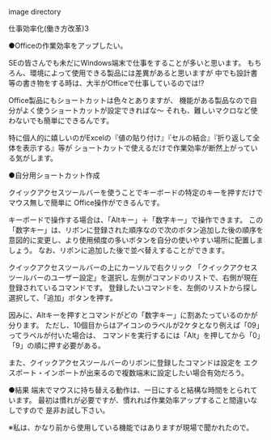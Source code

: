 image directory


仕事効率化(働き方改革)3

●Officeの作業効率をアップしたい。

SEの皆さんでも未だにWindows端末で仕事をすることが多いと思います。
もちろん、環境によって使用できる製品には差異があると思いますが
中でも設計書等の書き物をする時は、大半がOfficeで仕事しているのでは!?

Office製品にもショートカットは色々とありますが、
機能がある製品なので自分がよく使うショートカットが設定できればな～
それも、難しいマクロなど使わないでも簡単にできるんです。

特に個人的に嬉しいのがExcelの『値の貼り付け』『セルの結合』『折り返して全体を表示する』等が
ショートカットで使えるだけで作業効率が断然上がっている気がします。

●自分用ショートカット作成

クイックアクセスツールバーを使うことでキーボードの特定のキーを押すだけでマウス無しで簡単に
Office操作ができるんです。

キーボードで操作する場合は、「Altキー」＋「数字キー」で操作できます。
この「数字キー」は、リボンに登録された順序なので次のボタン追加した後の順序を
意図的に変更し、より使用頻度の多いボタンを自分の使いやすい場所に配置しましょう。
なお、リボンに追加した後で並べ替えすることができます。

クイックアクセスツールバーの上にカーソルで右クリック
「クイックアクセスツールバーのユーザー設定」を選択し
左側がコマンドのリストで、右側が現在登録されているコマンドです。
登録したいコマンドを、左側のリストから探し選択して、「追加」ボタンを押す。

因みに、Altキーを押すとコマンドがどの「数字キー」に割あたっているのかが分ります。
ただし、10個目からはアイコンのラベルが2ケタとなり例えば「09」ってラベルが付いた場合は、
コマンドを実行するには「Alt」を押してから「0」「9」の順に押す必要がある。

また、クイックアクセスツールバーのリボンに登録したコマンドは設定を
エクスポート・インポートが出来るので複数端末に設定したい場合有効だろう。

●結果
端末でマウスに持ち替える動作は、一日にすると結構な時間をとられています。
最初は慣れが必要ですが、慣れれば作業効率アップすること間違いなしですので
是非お試し下さい。

※私は、かなり前から使用している機能ではありますが現場で聞かれたので。



